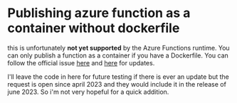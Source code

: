 # Publishing azure function as a container without dockerfile
this is unfortunately **not yet supported** by the Azure Functions runtime. You can only publish a function as a container if you have a Dockerfile.
You can follow the official issue [here](https://github.com/Azure/azure-functions-core-tools/issues/3355) and [here](https://github.com/dotnet/sdk-container-builds/issues/411) for updates.

I'll leave the code in here for future testing if there is ever an update but the request is open since april 2023 and they would include it in the release of june 2023. So i'm not very hopeful for a quick addition.
